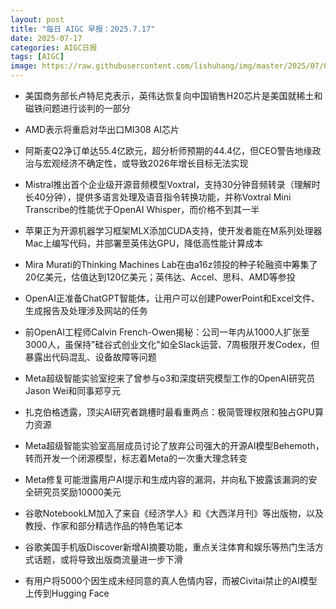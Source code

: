 ```yaml
---
layout: post
title: "每日 AIGC 早报：2025.7.17"
date: 2025-07-17
categories: AIGC日报
tags: [AIGC]
image: https://raw.githubusercontent.com/lishuhang/img/master/2025/07/0717-d.jpg
---
```


- 美国商务部长卢特尼克表示，英伟达恢复向中国销售H20芯片是美国就稀土和磁铁问题进行谈判的一部分

- AMD表示将重启对华出口MI308 AI芯片

- 阿斯麦Q2净订单达55.4亿欧元，超分析师预期的44.4亿，但CEO警告地缘政治与宏观经济不确定性，或导致2026年增长目标无法实现

- Mistral推出首个企业级开源音频模型Voxtral，支持30分钟音频转录（理解时长40分钟），提供多语言处理及语音指令转换功能，并称Voxtral Mini Transcribe的性能优于OpenAI Whisper，而价格不到其一半

- 苹果正为开源机器学习框架MLX添加CUDA支持，使开发者能在M系列处理器Mac上编写代码，并部署至英伟达GPU，降低高性能计算成本

- Mira Murati的Thinking Machines Lab在由a16z领投的种子轮融资中筹集了20亿美元，估值达到120亿美元；英伟达、Accel、思科、AMD等参投

- OpenAI正准备ChatGPT智能体，让用户可以创建PowerPoint和Excel文件、生成报告及处理涉及网站的任务

- 前OpenAI工程师Calvin French-Owen揭秘：公司一年内从1000人扩张至3000人，虽保持"硅谷式创业文化"如全Slack运营、7周极限开发Codex，但暴露出代码混乱、设备故障等问题

- Meta超级智能实验室挖来了曾参与o3和深度研究模型工作的OpenAI研究员Jason Wei和同事郑亨元

- 扎克伯格透露，顶尖AI研究者跳槽时最看重两点：极简管理权限和独占GPU算力资源

- Meta超级智能实验室高层成员讨论了放弃公司强大的开源AI模型Behemoth，转而开发一个闭源模型，标志着Meta的一次重大理念转变

- Meta修复可能泄露用户AI提示和生成内容的漏洞，并向私下披露该漏洞的安全研究员奖励10000美元

- 谷歌NotebookLM加入了来自《经济学人》和《大西洋月刊》等出版物，以及教授、作家和部分精选作品的特色笔记本

- 谷歌美国手机版Discover新增AI摘要功能，重点关注体育和娱乐等热门生活方式话题，或将导致出版商流量进一步下滑

- 有用户将5000个因生成未经同意的真人色情内容，而被Civitai禁止的AI模型上传到Hugging Face